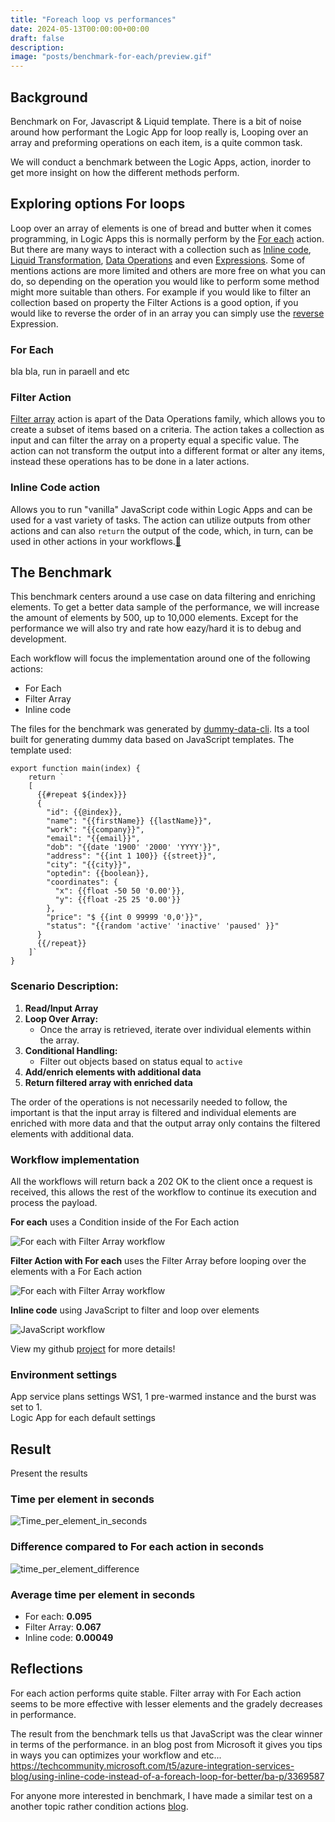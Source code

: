 ```yaml
---
title: "Foreach loop vs performances"
date: 2024-05-13T00:00:00+00:00
draft: false
description: 
image: "posts/benchmark-for-each/preview.gif"
---
```


## Background
Benchmark on For, Javascript & Liquid template.
There is a bit of noise around how performant the Logic App for loop really is, 
Looping over an array and preforming operations on each item, is a quite common task.

We will conduct a benchmark between the Logic Apps,  action, inorder to get more insight on how the different methods perform.

## Exploring options For loops
Loop over an array of elements is one of bread and butter when it comes programming, in Logic Apps this is normally perform by the [For each](https://learn.microsoft.com/en-us/azure/logic-apps/logic-apps-control-flow-loops?tabs=consumption#foreach-loop) action. But there are many ways to interact with a collection such as [Inline code](https://learn.microsoft.com/en-us/azure/logic-apps/logic-apps-add-run-inline-code?tabs=consumption), [Liquid Transformation](https://learn.microsoft.com/en-us/azure/logic-apps/logic-apps-enterprise-integration-liquid-transform?tabs=consumption), [Data Operations](https://learn.microsoft.com/en-us/azure/logic-apps/logic-apps-perform-data-operations?tabs=consumption) and even [Expressions](https://learn.microsoft.com/en-us/azure/logic-apps/workflow-definition-language-functions-reference). Some of mentions actions are more limited and others are more free on what you can do, so depending on the operation you would like to perform some method might more suitable than others. 
For example if you would like to filter an collection based on property the Filter Actions is a good option, if you would like to reverse the order of in an array you can simply use the [reverse](https://learn.microsoft.com/en-us/azure/logic-apps/workflow-definition-language-functions-reference#reverse) Expression. 

### For Each
bla bla, run in paraell and etc 

### Filter Action
[Filter array]() action is apart of the Data Operations family, which allows you to create a subset of items based on a criteria. The action takes a collection as input and can filter the array on a property equal a specific value. The action can not transform the output into a different format or alter any items, instead these operations has to be done in a later actions.  

### Inline Code action
Allows you to run "vanilla" JavaScript code within Logic Apps and can be used for a vast variety of tasks. The action can utilize outputs from other actions and can also `return` the output of the code, which, in turn, can be used in other actions in your workflows.[📖](/posts/benchmark-condition/#inline-code-action)

## The Benchmark
This benchmark centers around a use case on data filtering and enriching elements. To get a better data sample of the performance, we will increase the amount of elements by 500, up to 10,000 elements. Except for the performance we will also try and rate how eazy/hard it is to debug and development.

Each workflow will focus the implementation around one of the following actions:
- For Each
- Filter Array
- Inline code

The files for the benchmark was generated by [dummy-data-cli](https://github.com/antonidag/dummy-data-cli). Its a tool built for generating dummy data based on JavaScript templates. The template used: 
```
export function main(index) {
    return `
    [
      {{#repeat ${index}}}
      {
        "id": {{@index}},
        "name": "{{firstName}} {{lastName}}",
        "work": "{{company}}",
        "email": "{{email}}",
        "dob": "{{date '1900' '2000' 'YYYY'}}",
        "address": "{{int 1 100}} {{street}}",
        "city": "{{city}}",
        "optedin": {{boolean}},
        "coordinates": {
          "x": {{float -50 50 '0.00'}},
          "y": {{float -25 25 '0.00'}}
        },
        "price": "$ {{int 0 99999 '0,0'}}",
        "status": "{{random 'active' 'inactive' 'paused' }}"
      }
      {{/repeat}}
    ]`
}
``` 

### Scenario Description:
1. **Read/Input Array**
2. **Loop Over Array:**
   - Once the array is retrieved, iterate over individual elements within the array.
3. **Conditional Handling:**
   - Filter out objects based on status equal to `active`
4. **Add/enrich elements with additional data**
5. **Return filtered array with enriched data**

The order of the operations is not necessarily needed to follow, the important is that the input array is filtered and individual elements are enriched with more data and that the output array only contains the filtered elements with additional data.  

### Workflow implementation
All the workflows will return back a 202 OK to the client once a request is received, this allows the rest of the workflow to continue its execution and process the payload. 

__For each__ uses a Condition inside of the For Each action 

![For each with Filter Array workflow](For_each.png)

__Filter Action with For each__ uses the Filter Array before looping over the elements with a For Each action

![For each with Filter Array workflow](For_each_with_FilterArray.png)

__Inline code__ using JavaScript to filter and loop over elements

![JavaScript workflow](JavsScript.png)


View my github [project](https://github.com/antonidag/logic-app-for-each-benchmark) for more details!

### Environment settings
App service plans settings WS1, 1 pre-warmed instance and the burst was set to 1.  
Logic App for each default settings

## Result
Present the results
### Time per element in seconds
![Time_per_element_in_seconds](time_per_element.svg)
### Difference compared to For each action in seconds
![time_per_element_difference](time_per_element_difference.svg)
### Average time per element in seconds
- For each: __0.095__
- Filter Array: __0.067__
- Inline code: __0.00049__

## Reflections

For each action performs quite stable.
Filter array with For Each action seems to be more effective with lesser elements and the gradely decreases in performance.

The result from the benchmark tells us that JavaScript was the clear winner in terms of the performance. 
in an blog post from Microsoft it gives you tips in ways you can optimizes your workflow and etc...
https://techcommunity.microsoft.com/t5/azure-integration-services-blog/using-inline-code-instead-of-a-foreach-loop-for-better/ba-p/3369587

For anyone more interested in benchmark, I have made a similar test on a another topic rather condition actions [blog](/posts/benchmark-condition/). 